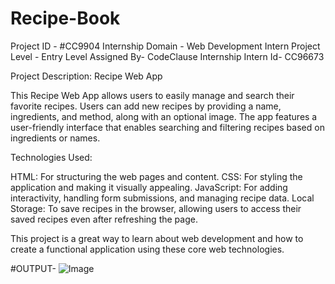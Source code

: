 # Recipe-Book
Project ID - #CC9904
Internship Domain - Web Development Intern
Project Level - Entry Level
Assigned By- CodeClause Internship
Intern Id- CC96673

Project Description: Recipe Web App

This Recipe Web App allows users to easily manage and search their favorite recipes. Users can add new recipes by providing a name, ingredients, and method, along with an optional image. The app features a user-friendly interface that enables searching and filtering recipes based on ingredients or names.

Technologies Used:

HTML: For structuring the web pages and content.
CSS: For styling the application and making it visually appealing.
JavaScript: For adding interactivity, handling form submissions, and managing recipe data.
Local Storage: To save recipes in the browser, allowing users to access their saved recipes even after refreshing the page.

This project is a great way to learn about web development and how to create a functional application using these core web technologies.

#OUTPUT- ![Image](https://github.com/user-attachments/assets/798fd372-88f5-4d81-bb51-746422b6b602)
